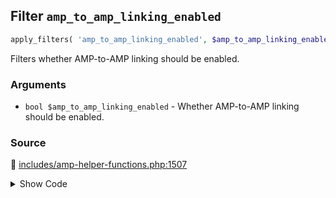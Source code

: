 ## Filter `amp_to_amp_linking_enabled`

```php
apply_filters( 'amp_to_amp_linking_enabled', $amp_to_amp_linking_enabled );
```

Filters whether AMP-to-AMP linking should be enabled.

### Arguments

* `bool $amp_to_amp_linking_enabled` - Whether AMP-to-AMP linking should be enabled.

### Source

:link: [includes/amp-helper-functions.php:1507](/includes/amp-helper-functions.php#L1507-L1510)

<details>
<summary>Show Code</summary>

```php
$amp_to_amp_linking_enabled = (bool) apply_filters(
	'amp_to_amp_linking_enabled',
	AMP_Theme_Support::TRANSITIONAL_MODE_SLUG === AMP_Options_Manager::get_option( Option::THEME_SUPPORT )
);
```

</details>
